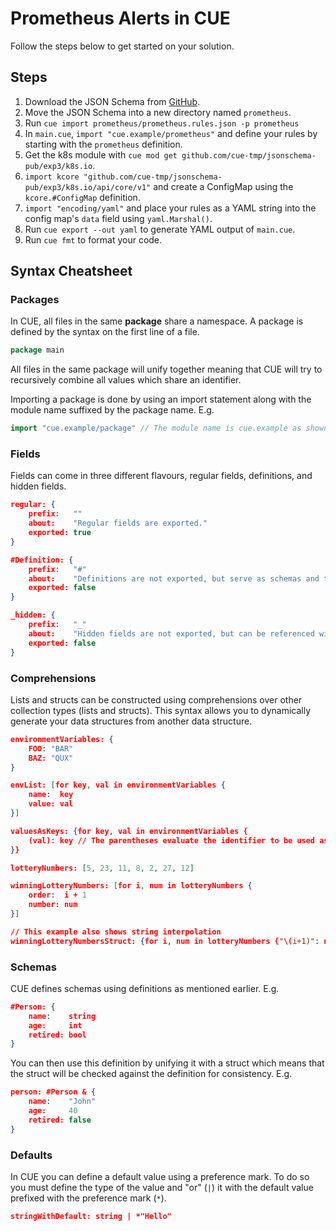# Prometheus Alerts in CUE

Follow the steps below to get started on your solution.

## Steps
1. Download the JSON Schema from [GitHub](https://raw.githubusercontent.com/SchemaStore/schemastore/refs/heads/master/src/schemas/json/prometheus.rules.json).
1. Move the JSON Schema into a new directory named `prometheus`.
1. Run `cue import prometheus/prometheus.rules.json -p prometheus`
1. In `main.cue`, `import "cue.example/prometheus"` and define your rules by starting with the `prometheus` definition.
1. Get the k8s module with `cue mod get github.com/cue-tmp/jsonschema-pub/exp3/k8s.io`.
1. `import kcore "github.com/cue-tmp/jsonschema-pub/exp3/k8s.io/api/core/v1"` and create a ConfigMap using the `kcore.#ConfigMap` definition.
1. `import "encoding/yaml"` and place your rules as a YAML string into the config map's `data` field using `yaml.Marshal()`.
1. Run `cue export --out yaml` to generate YAML output of `main.cue`.
1. Run `cue fmt` to format your code.

## Syntax Cheatsheet

### Packages

In CUE, all files in the same **package** share a namespace. A package is defined by the syntax on the first line of a file.
```go
package main
```
All files in the same package will unify together meaning that CUE will try to recursively combine all values which share an identifier.

Importing a package is done by using an import statement along with the module name suffixed by the package name. E.g.
```go
import "cue.example/package" // The module name is cue.example as shown in cue.mod/module.cue
```

### Fields

Fields can come in three different flavours, regular fields, definitions, and hidden fields.
```json
regular: {
	prefix:   ""
	about:    "Regular fields are exported."
	exported: true
}

#Definition: {
	prefix:   "#"
	about:    "Definitions are not exported, but serve as schemas and type aliases."
	exported: false
}

_hidden: {
	prefix:   "_"
	about:    "Hidden fields are not exported, but can be referenced within the same package."
	exported: false
}
```

### Comprehensions

Lists and structs can be constructed using comprehensions over other collection types (lists and structs). This syntax allows you to dynamically generate your data structures from another data structure.

```json
environmentVariables: {
	FOO: "BAR"
	BAZ: "QUX"
}

envList: [for key, val in environmentVariables {
	name:  key
	value: val
}]

valuesAsKeys: {for key, val in environmentVariables {
	(val): key // The parentheses evaluate the identifier to be used as the field name
}}

lotteryNumbers: [5, 23, 11, 8, 2, 27, 12]

winningLotteryNumbers: [for i, num in lotteryNumbers {
	order:  i + 1
	number: num
}]

// This example also shows string interpolation
winningLotteryNumbersStruct: {for i, num in lotteryNumbers {"\(i+1)": num}}
```

### Schemas

CUE defines schemas using definitions as mentioned earlier. E.g.
```json
#Person: {
    name:    string
    age:     int
    retired: bool
}
```

You can then use this definition by unifying it with a struct which means that the struct will be checked against the definition for consistency. E.g.
```json
person: #Person & {
    name:    "John"
    age:     40
    retired: false
}
```

### Defaults

In CUE you can define a default value using a preference mark. To do so you must define the type of the value and "or" (`|`) it with the default value prefixed with the preference mark (`*`).

```json
stringWithDefault: string | *"Hello"
```
